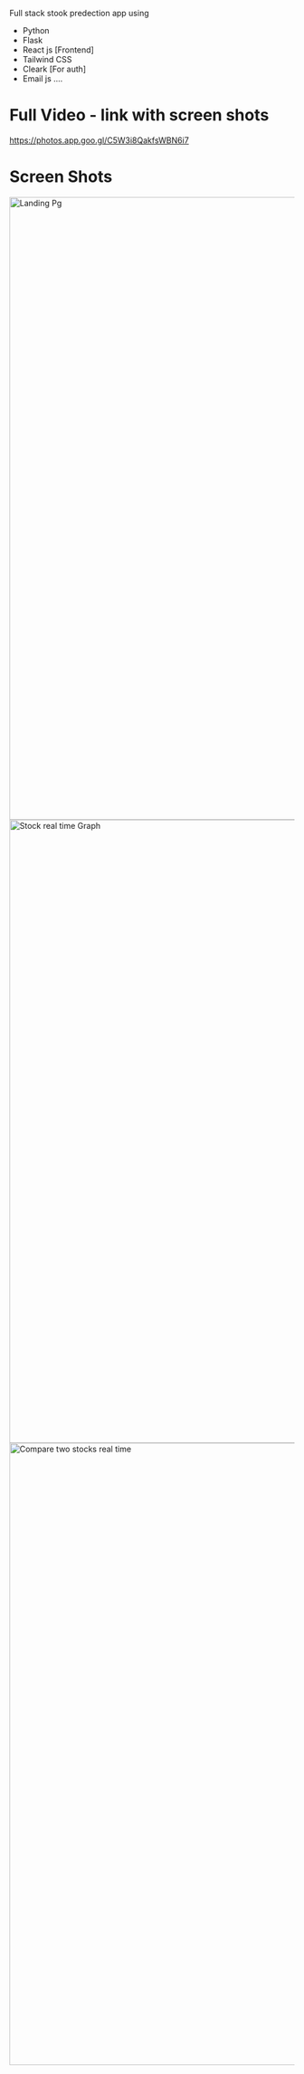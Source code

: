<!-- ========================= TODO's ========================= -->

<!-- ======== Backend ========

1. aap.py - predict(5 sec delay) = [Uncomment it]
2. GOOGLE API NOT PROPER IN CASE OF PREDICE

-->

<!--  ======== Frontend ========

1. Footer
2. Nav Link - Contack,stock and About pg

-->
<!-- ========================= TODO's ========================= -->

<!-- # Stock Data Visualization and Prediction API

## Overview

This API provides endpoints for visualizing stock data, comparing stock performances, and predicting future stock prices. It's built using Flask and supports CORS, making it suitable for integration with web applications.

## Getting Started

### Prerequisites

- Python 3.x
- Flask
- Flask-CORS

### Installation

1. Clone the repository or download the source code.
2. Install the required Python packages:

show the graph , which will have output like
This endpoint will have one input stock name
{
"2024-02-01": "100.00",
"2024-02-02": "102.50",
"2024-02-03": "105.20",
"2024-02-04": "108.00",
"2024-02-05": "109.75",
....
}

graph comaparison
this endpoint will have two input stock_name1, stock_name2
{
"stock_name1": {
"2024-02-01": "100.00",
"2024-02-02": "102.50",
"2024-02-03": "105.20",
"2024-02-04": "108.00",
"2024-02-05": "109.75"
},
"stock_name2": {
"2024-02-01": "1500.00",
"2024-02-02": "1510.00",
"2024-02-03": "1520.00",
"2024-02-04": "1530.00",
"2024-02-05": "1550.00"
}
}

graphs stock prediction
this endpoint will have an input which is no of days to predict and stock name .
the output will be
{
"past_data": {
"2024-02-01": "100.00",
"2024-02-02": "102.50",
"2024-02-03": "105.20",
"2024-02-04": "108.00",
"2024-02-05": "109.75"
},
"future_data": {
"2024-02-06": "112.30",
"2024-02-07": "115.00",
"2024-02-08": "117.50"
}
} -->

Full stack stook predection app using 
- Python
- Flask
- React js [Frontend]
- Tailwind CSS
- Cleark [For auth]
- Email js ....

# Full Video - link with screen shots
https://photos.app.goo.gl/C5W3i8QakfsWBN6i7

# Screen Shots
<img width="1101" alt="Landing Pg" src="https://github.com/Githubak2002/Stock_Prediction_Website/assets/109411443/c2095211-2a21-4082-b912-76647d7dd336">

<img width="1102" alt="Stock real time Graph " src="https://github.com/Githubak2002/Stock_Prediction_Website/assets/109411443/09cb5080-03fe-4da0-9fdd-eb3e6ab260b5">

<img width="1100" alt="Compare two stocks real time" src="https://github.com/Githubak2002/Stock_Prediction_Website/assets/109411443/2aaeaa3e-50d0-4702-983b-97ea6dd7fab6">






